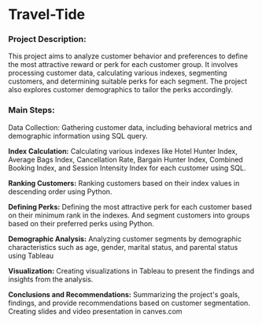 # Travel-Tide

### Project Description:
This project aims to analyze customer behavior and preferences to define the most attractive reward or perk for each customer group. It involves processing customer data, calculating various indexes, segmenting customers, and determining suitable perks for each segment. The project also explores customer demographics to tailor the perks accordingly.

### Main Steps:
Data Collection: Gathering customer data, including behavioral metrics and demographic information using SQL query.

**Index Calculation:** Calculating various indexes like Hotel Hunter Index, Average Bags Index, Cancellation Rate, Bargain Hunter Index, Combined Booking Index, and Session Intensity Index for each customer using SQL.

**Ranking Customers:** Ranking customers based on their index values in descending order using Python.

**Defining Perks:** Defining the most attractive perk for each customer based on their minimum rank in the indexes. And segment customers into groups based on their preferred perks using Python.

**Demographic Analysis:** Analyzing customer segments by demographic characteristics such as age, gender, marital status, and parental status using Tableau

**Visualization:** Creating visualizations in Tableau to present the findings and insights from the analysis.

**Conclusions and Recommendations:** Summarizing the project's goals, findings, and provide recommendations based on customer segmentation. Creating slides and video presentation in canves.com
